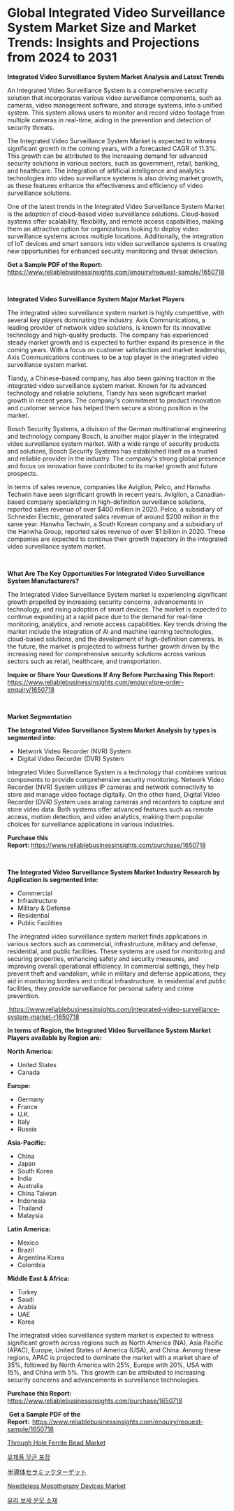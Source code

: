 <p><h1>Global Integrated Video Surveillance System Market Size and Market Trends: Insights and Projections from 2024 to 2031</h1></p><p><strong>Integrated Video Surveillance System Market Analysis and Latest Trends</strong></p>
<p><p>An Integrated Video Surveillance System is a comprehensive security solution that incorporates various video surveillance components, such as cameras, video management software, and storage systems, into a unified system. This system allows users to monitor and record video footage from multiple cameras in real-time, aiding in the prevention and detection of security threats.</p><p>The Integrated Video Surveillance System Market is expected to witness significant growth in the coming years, with a forecasted CAGR of 11.3%. This growth can be attributed to the increasing demand for advanced security solutions in various sectors, such as government, retail, banking, and healthcare. The integration of artificial intelligence and analytics technologies into video surveillance systems is also driving market growth, as these features enhance the effectiveness and efficiency of video surveillance solutions.</p><p>One of the latest trends in the Integrated Video Surveillance System Market is the adoption of cloud-based video surveillance solutions. Cloud-based systems offer scalability, flexibility, and remote access capabilities, making them an attractive option for organizations looking to deploy video surveillance systems across multiple locations. Additionally, the integration of IoT devices and smart sensors into video surveillance systems is creating new opportunities for enhanced security monitoring and threat detection.</p></p>
<p><strong>Get a Sample PDF of the Report:&nbsp;</strong> <a href="https://www.reliablebusinessinsights.com/enquiry/request-sample/1650718">https://www.reliablebusinessinsights.com/enquiry/request-sample/1650718</a></p>
<p>&nbsp;</p>
<p><strong>Integrated Video Surveillance System Major Market Players</strong></p>
<p><p>The integrated video surveillance system market is highly competitive, with several key players dominating the industry. Axis Communications, a leading provider of network video solutions, is known for its innovative technology and high-quality products. The company has experienced steady market growth and is expected to further expand its presence in the coming years. With a focus on customer satisfaction and market leadership, Axis Communications continues to be a top player in the integrated video surveillance system market.</p><p>Tiandy, a Chinese-based company, has also been gaining traction in the integrated video surveillance system market. Known for its advanced technology and reliable solutions, Tiandy has seen significant market growth in recent years. The company's commitment to product innovation and customer service has helped them secure a strong position in the market.</p><p>Bosch Security Systems, a division of the German multinational engineering and technology company Bosch, is another major player in the integrated video surveillance system market. With a wide range of security products and solutions, Bosch Security Systems has established itself as a trusted and reliable provider in the industry. The company's strong global presence and focus on innovation have contributed to its market growth and future prospects.</p><p>In terms of sales revenue, companies like Avigilon, Pelco, and Hanwha Techwin have seen significant growth in recent years. Avigilon, a Canadian-based company specializing in high-definition surveillance solutions, reported sales revenue of over $400 million in 2020. Pelco, a subsidiary of Schneider Electric, generated sales revenue of around $200 million in the same year. Hanwha Techwin, a South Korean company and a subsidiary of the Hanwha Group, reported sales revenue of over $1 billion in 2020. These companies are expected to continue their growth trajectory in the integrated video surveillance system market.</p></p>
<p>&nbsp;</p>
<p><strong>What Are The Key Opportunities For Integrated Video Surveillance System Manufacturers?</strong></p>
<p><p>The Integrated Video Surveillance System market is experiencing significant growth propelled by increasing security concerns, advancements in technology, and rising adoption of smart devices. The market is expected to continue expanding at a rapid pace due to the demand for real-time monitoring, analytics, and remote access capabilities. Key trends driving the market include the integration of AI and machine learning technologies, cloud-based solutions, and the development of high-definition cameras. In the future, the market is projected to witness further growth driven by the increasing need for comprehensive security solutions across various sectors such as retail, healthcare, and transportation.</p></p>
<p><strong>Inquire or Share Your Questions If Any Before Purchasing This Report:</strong> <a href="https://www.reliablebusinessinsights.com/enquiry/pre-order-enquiry/1650718">https://www.reliablebusinessinsights.com/enquiry/pre-order-enquiry/1650718</a></p>
<p>&nbsp;</p>
<p><strong>Market Segmentation</strong></p>
<p><strong>The Integrated Video Surveillance System Market Analysis by types is segmented into:</strong></p>
<p><ul><li>Network Video Recorder (NVR) System</li><li>Digital Video Recorder (DVR) System</li></ul></p>
<p><p>Integrated Video Surveillance System is a technology that combines various components to provide comprehensive security monitoring. Network Video Recorder (NVR) System utilizes IP cameras and network connectivity to store and manage video footage digitally. On the other hand, Digital Video Recorder (DVR) System uses analog cameras and recorders to capture and store video data. Both systems offer advanced features such as remote access, motion detection, and video analytics, making them popular choices for surveillance applications in various industries.</p></p>
<p><strong>Purchase this Report:&nbsp;</strong><a href="https://www.reliablebusinessinsights.com/purchase/1650718">https://www.reliablebusinessinsights.com/purchase/1650718</a></p>
<p>&nbsp;</p>
<p><strong>The Integrated Video Surveillance System Market Industry Research by Application is segmented into:</strong></p>
<p><ul><li>Commercial</li><li>Infrastructure</li><li>Military & Defense</li><li>Residential</li><li>Public Facilities</li></ul></p>
<p><p>The integrated video surveillance system market finds applications in various sectors such as commercial, infrastructure, military and defense, residential, and public facilities. These systems are used for monitoring and securing properties, enhancing safety and security measures, and improving overall operational efficiency. In commercial settings, they help prevent theft and vandalism, while in military and defense applications, they aid in monitoring borders and critical infrastructure. In residential and public facilities, they provide surveillance for personal safety and crime prevention.</p></p>
<p><a href="https://www.reliablebusinessinsights.com/integrated-video-surveillance-system-market-r1650718">&nbsp;https://www.reliablebusinessinsights.com/integrated-video-surveillance-system-market-r1650718</a></p>
<p><strong>In terms of Region, the Integrated Video Surveillance System Market Players available by Region are:</strong></p>
<p>
    <p> <strong> North America: </strong>
        <ul>
            <li>United States</li>
            <li>Canada</li>
        </ul>
        </p> 
    <p> <strong> Europe: </strong>
        <ul>
            <li>Germany</li>
            <li>France</li>
            <li>U.K.</li>
            <li>Italy</li>
            <li>Russia</li>
        </ul>
        </p> 
    <p> <strong> Asia-Pacific: </strong>
        <ul>
            <li>China</li>
            <li>Japan</li>
            <li>South Korea</li>
            <li>India</li>
            <li>Australia</li>
            <li>China Taiwan</li>
            <li>Indonesia</li>
            <li>Thailand</li>
            <li>Malaysia</li>
        </ul>
        </p> 
    <p> <strong> Latin America: </strong>
        <ul>
            <li>Mexico</li>
            <li>Brazil</li>
            <li>Argentina Korea</li>
            <li>Colombia</li>
        </ul>
        </p> 
    <p> <strong> Middle East & Africa: </strong>
        <ul>
            <li>Turkey</li>
            <li>Saudi</li>
            <li>Arabia</li>
            <li>UAE</li>
            <li>Korea</li>
        </ul>
    </p>
    </p>
<p><p>The integrated video surveillance system market is expected to witness significant growth across regions such as North America (NA), Asia Pacific (APAC), Europe, United States of America (USA), and China. Among these regions, APAC is projected to dominate the market with a market share of 35%, followed by North America with 25%, Europe with 20%, USA with 15%, and China with 5%. This growth can be attributed to increasing security concerns and advancements in surveillance technologies.</p></p>
<p><strong>Purchase this Report: </strong><a href="https://www.reliablebusinessinsights.com/purchase/1650718">https://www.reliablebusinessinsights.com/purchase/1650718</a></p>
<p>&nbsp;<strong>Get a Sample PDF of the Report:&nbsp;&nbsp;</strong><a href="https://www.reliablebusinessinsights.com/enquiry/request-sample/1650718">https://www.reliablebusinessinsights.com/enquiry/request-sample/1650718</a></p>
<p><strong></strong></p>
<p><p><a href="https://issuu.com/reportprime-2/docs/through-hole-ferrite-bead-market-size-2030.pptx">Through Hole Ferrite Bead Market</a></p><p><a href="https://github.com/jntpkh496620/Market-Research-Report-List-2/blob/main/388695786064.md">유제품 무균 포장</a></p><p><a href="https://github.com/gfggqjbfys368009/Market-Research-Report-List-2/blob/main/747529994420.md">半導体セラミックターゲット</a></p><p><a href="https://github.com/guneycigdem35/Market-Research-Report-List-3/blob/main/needleless-mesotherapy-devices-market.md">Needleless Mesotherapy Devices Market</a></p><p><a href="https://medium.com/@howaoole34545/%EC%9C%A0%EB%A6%AC-%EA%B2%B0%ED%95%A9-%EB%A7%88%EC%9D%B4%EC%B9%B4-%EC%86%8C%EC%9E%AC-%EC%8B%9C%EC%9E%A5-%EC%8B%9C%EC%9E%A5-cagr-%EC%8B%9C%EC%9E%A5-%EB%8F%99%ED%96%A5-%EB%B0%8F-%EC%84%B1%EC%9E%A5-%EC%A0%84%EB%9E%B5%EC%97%90-%EB%8C%80%ED%95%9C-%ED%86%B5%EC%B0%B0%EB%A0%A5-b6eb40e467a2">유리 보세 운모 소재</a></p></p>